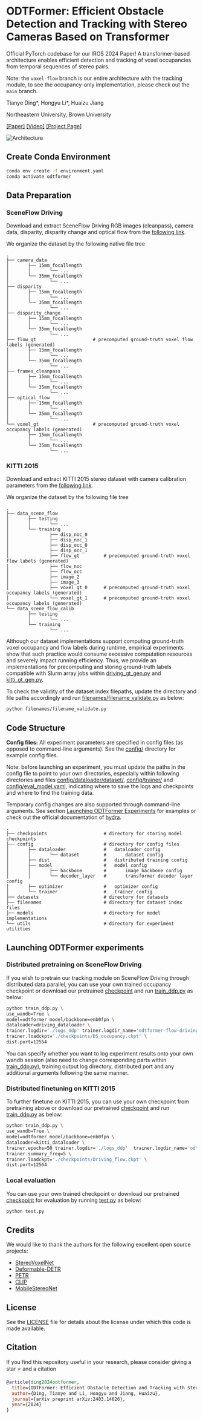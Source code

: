 # ODTFormer: Efficient Obstacle Detection and Tracking with Stereo Cameras Based on Transformer

Official PyTorch codebase for our IROS 2024 Paper! A transformer-based architecture enables efficient detection and 
tracking of voxel occupancies from temporal sequences of stereo pairs.

Note: the `voxel-flow` branch is our entire architecture with the tracking module, to see the occupancy-only 
implementation, please check out the `main` branch.

Tianye Ding*, Hongyu Li*, Huaizu Jiang

Northeastern University, Brown University

[\[Paper\]](https://arxiv.org/abs/2403.14626)
[\[Video\]](https://youtu.be/zyVpXrjTBRI?si=OSZiEf9RoZAVgwMd)
[\[Project Page\]](https://jerrygcding.github.io/odtformer/)

![Architecture](./assets/architecture.png)

## Create Conda Environment

```bash
conda env create -f environment.yaml
conda activate odtformer
```

## Data Preparation
### SceneFlow Driving
Download and extract SceneFlow Driving RGB images (cleanpass), camera data, disparity, disparity change and optical flow
from the [following link](https://lmb.informatik.uni-freiburg.de/resources/datasets/SceneFlowDatasets.en.html).

We organize the dataset by the following native file tree
```
.
├── camera_data
│       ├── 15mm_focallength
│       │       └── ...
│       └── 35mm_focallength
│               └── ...
├── disparity
│       ├── 15mm_focallength
│       │       └── ...
│       └── 35mm_focallength
│               └── ...
├── disparity_change
│       ├── 15mm_focallength
│       │       └── ...
│       └── 35mm_focallength
│               └── ...
├── flow_gt                     # precomputed ground-truth voxel flow labels (generated)
│       ├── 15mm_focallength
│       │       └── ...
│       └── 35mm_focallength
│               └── ...
├── frames_cleanpass
│       ├── 15mm_focallength
│       │       └── ...
│       └── 35mm_focallength
│               └── ...
├── optical_flow
│       ├── 15mm_focallength
│       │       └── ...
│       └── 35mm_focallength
│               └── ...
└── voxel_gt                    # precomputed ground-truth voxel occupancy labels (generated)
        ├── 15mm_focallength
        │       └── ...
        └── 35mm_focallength
                └── ...
```

### KITTI 2015
Download and extract KITTI 2015 stereo dataset with camera calibration parameters from the 
[following link](https://www.cvlibs.net/datasets/kitti/eval_scene_flow.php).

We organize the dataset by the following file tree
```
.
├── data_scene_flow
│       ├── testing
│       │       └── ...
│       └── training
│               ├── disp_noc_0
│               ├── disp_noc_1
│               ├── disp_occ_0
│               ├── disp_occ_1
│               ├── flow_gt         # precomputed ground-truth voxel flow labels (generated)
│               ├── flow_noc
│               ├── flow_occ
│               ├── image_2
│               ├── image_3
│               ├── voxel_gt_0      # precomputed ground-truth voxel occupancy labels (generated)
│               └── voxel_gt_1      # precomputed ground-truth voxel occupancy labels (generated)
└── data_scene_flow_calib
        ├── testing
        │       └── ...
        └── training
                └── ...
```

Although our dataset implementations support computing ground-truth voxel occupancy and flow labels during runtime, 
empirical experiments show that such practice would consume excessive computation resources and severely impact running 
efficiency.
Thus, we provide an implementations for precomputing and storing ground-truth labels compatible with Slurm array jobs 
within [driving_gt_gen.py](driving_gt_gen.py) and [kitti_gt_gen.py](kitti_gt_gen.py).

To check the validity of the dataset index filepaths, update the directory and file paths accordingly and run 
[filenames/filename_validate.py](filenames/filename_validate.py) as below:
```bash
python filenames/filename_validate.py
```

## Code Structure
**Config files:**
All experiment parameters are specified in config files (as opposed to command-line arguments). See the 
[config/](config/) directory for example config files. 

Note: before launching an experiment, you must update the paths in the config file to point to your own directories, 
especially within following directories and files [config/dataloader/dataset/](config/dataloader/dataset/), 
[config/trainer/](config/trainer/) and [config/eval_model.yaml](config/eval_model.yaml), indicating where to save the 
logs and checkpoints and where to find the training data.

Temporary config changes are also supported through command-line arguments. See section 
[Launching ODTFormer Experiments](#launching-odtformer-experiments) for examples or check out the official documentation 
of [hydra](https://hydra.cc/docs/intro/).
```
.
├── checkpoints                     # directory for storing model checkpoints
├── config                          # directory for config files
│       ├── dataloader              #   dataloader config
│       │       └── dataset         #       dataset config
│       ├── dist                    #   distributed training config
│       ├── model                   #   model config
│       │       ├── backbone        #       image backbone config
│       │       └── decoder_layer   #       transformer decoder layer config
│       ├── optimizer               #   optimizer config
│       └── trainer                 #   trainer config
├── datasets                        # directory for datasets
├── filenames                       # directory for dataset index files
├── models                          # directory for model implementations
└── utils                           # directory for experiment utilities
```

## Launching ODTFormer experiments
### Distributed pretraining on SceneFlow Driving
If you wish to pretrain our tracking module on SceneFlow Driving through distributed data parallel, you can use your own 
trained occupancy checkpoint or download our pretrained 
[checkpoint](https://drive.google.com/file/d/1INJNLer0PDHGf5aUsOjFLHpDtmLaPUMu/view?usp=sharing) and run 
[train_ddp.py](train_ddp.py) as below:
```bash
python train_ddp.py \
use_wandb=True \
model=odtformer model/backbone=enb0fpn \
dataloader=driving_dataloader \
trainer.logdir='./logs_ddp' trainer.logdir_name='odtformer-flow-driving' \
trainer.loadckpt='./checkpoints/DS_occupancy.ckpt' \
dist.port=12554
```
You can specify whether you want to log experiment results onto your own wandb session (also need to change 
corresponding parts within [train_ddp.py](train_ddp.py)), training output log directory, distributed port and any 
additional arguments following the same manner.

### Distributed finetuning on KITTI 2015
To further finetune on KITTI 2015, you can use your own checkpoint from pretraining above or download our pretrained
[checkpoint](https://drive.google.com/file/d/1o2P_sOsWIiqThKo3y_5MighOrCi2FZC3/view?usp=sharing) and run 
[train_ddp.py](train_ddp.py) as below:
```bash
python train_ddp.py \
use_wandb=True \
model=odtformer model/backbone=enb0fpn \
dataloader=kitti_dataloader \
trainer.epochs=50 trainer.logdir='./logs_ddp'  trainer.logdir_name='odtformer-flow-kitti' \
trainer.summary_freq=5 \
trainer.loadckpt='./checkpoints/Driving_flow.ckpt' \
dist.port=12564
```

### Local evaluation
You can use your own trained checkpoint or download our pretrained 
[checkpoint](https://drive.google.com/file/d/1AxcN_ovFBsPuyDR7B_EczSPzzfdqYof3/view?usp=sharing) for evaluation by 
running [test.py](test.py) as below:
```bash
python test.py
```

## Credits
We would like to thank the authors for the following excellent open source projects:
* [StereoVoxelNet](https://github.com/RIVeR-Lab/stereovoxelnet)
* [Deformable-DETR](https://github.com/fundamentalvision/Deformable-DETR)
* [PETR](https://github.com/megvii-research/PETR)
* [CLIP](https://github.com/openai/CLIP)
* [MobileStereoNet](https://github.com/cogsys-tuebingen/mobilestereonet)

## License
See the [LICENSE](LICENSE) file for details about the license under which this code is made available.

## Citation
If you find this repository useful in your research, please consider giving a star :star: and a citation
```bibtex
@article{ding2024odtformer,
  title={ODTFormer: Efficient Obstacle Detection and Tracking with Stereo Cameras Based on Transformer},
  author={Ding, Tianye and Li, Hongyu and Jiang, Huaizu},
  journal={arXiv preprint arXiv:2403.14626},
  year={2024}
}
```
